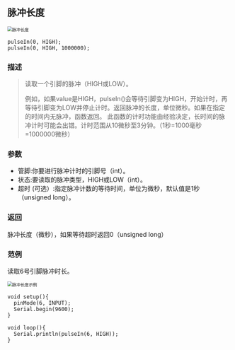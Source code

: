 ## 脉冲长度

<img src="{default}/images/inout/pin-pulseIn.png" alt="脉冲长度" style="zoom:67%;" />

```arduino
pulseIn(0, HIGH);
pulseIn(0, HIGH, 1000000);
```

### 描述

> 读取一个引脚的脉冲（HIGH或LOW）。
>
> 例如，如果value是HIGH，pulseIn()会等待引脚变为HIGH，开始计时，再等待引脚变为LOW并停止计时。返回脉冲的长度，单位微秒。如果在指定的时间内无脉冲，函数返回。 此函数的计时功能由经验决定，长时间的脉冲计时可能会出错。计时范围从10微秒至3分钟。（1秒=1000毫秒=1000000微秒）

### 参数

- 管脚:你要进行脉冲计时的引脚号（int）。
- 状态:要读取的脉冲类型，HIGH或LOW（int）。
- 超时 (可选）:指定脉冲计数的等待时间，单位为微秒，默认值是1秒（unsigned long）。

### 返回

脉冲长度（微秒），如果等待超时返回0（unsigned long）

### 范例

读取6号引脚脉冲时长。

<img src="{default}/images/inout/pin-pulseIn-example.png" alt="脉冲长度示例" style="zoom:67%;" />

```arduino
void setup(){
  pinMode(6, INPUT);
  Serial.begin(9600);
}

void loop(){
  Serial.println(pulseIn(6, HIGH));
}
```


